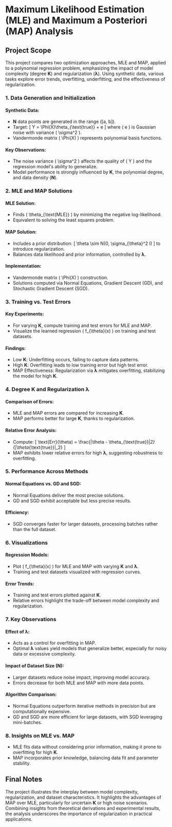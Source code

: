 # Maximum Likelihood Estimation (MLE) and Maximum a Posteriori (MAP) Analysis

## Project Scope

This project compares two optimization approaches, MLE and MAP, applied to a polynomial regression problem, emphasizing the impact of model complexity (degree **K**) and regularization (**λ**). Using synthetic data, various tasks explore error trends, overfitting, underfitting, and the effectiveness of regularization.

### 1. Data Generation and Initialization

#### Synthetic Data:

- **N** data points are generated in the range \([a, b]\).
- Target: 
  \[
  Y = \Phi(X)\theta_{\text{true}} + e
  \]
  where \( e \) is Gaussian noise with variance \( \sigma^2 \).
- Vandermonde matrix \( \Phi(X) \) represents polynomial basis functions.

#### Key Observations:
- The noise variance \( \sigma^2 \) affects the quality of \( Y \) and the regression model's ability to generalize.
- Model performance is strongly influenced by **K**, the polynomial degree, and data density (**N**).

### 2. MLE and MAP Solutions

#### MLE Solution:
- Finds \( \theta_{\text{MLE}} \) by minimizing the negative log-likelihood.
- Equivalent to solving the least squares problem.

#### MAP Solution:
- Includes a prior distribution:
  \[
  \theta \sim N(0, \sigma_{\theta}^2 I)
  \]
  to introduce regularization.
- Balances data likelihood and prior information, controlled by **λ**.

#### Implementation:
- Vandermonde matrix \( \Phi(X) \) construction.
- Solutions computed via Normal Equations, Gradient Descent (GD), and Stochastic Gradient Descent (SGD).

### 3. Training vs. Test Errors

#### Key Experiments:
- For varying **K**, compute training and test errors for MLE and MAP.
- Visualize the learned regression \( f_{\theta}(x) \) on training and test datasets.

#### Findings:
- Low **K**: Underfitting occurs, failing to capture data patterns.
- High **K**: Overfitting leads to low training error but high test error.
- MAP Effectiveness: Regularization via **λ** mitigates overfitting, stabilizing the model for high **K**.

### 4. Degree **K** and Regularization **λ**

#### Comparison of Errors:
- MLE and MAP errors are compared for increasing **K**.
- MAP performs better for large **K**, thanks to regularization.

#### Relative Error Analysis:
- Compute:
  \[
  \text{Err}(\theta) = \frac{\|\theta - \theta_{\text{true}}\|_2}{\|\theta_{\text{true}}\|_2}
  \]
- MAP exhibits lower relative errors for high **λ**, suggesting robustness to overfitting.

### 5. Performance Across Methods

#### Normal Equations vs. GD and SGD:
- Normal Equations deliver the most precise solutions.
- GD and SGD exhibit acceptable but less precise results.

#### Efficiency:
- SGD converges faster for larger datasets, processing batches rather than the full dataset.

### 6. Visualizations

#### Regression Models:
- Plot \( f_{\theta}(x) \) for MLE and MAP with varying **K** and **λ**.
- Training and test datasets visualized with regression curves.

#### Error Trends:
- Training and test errors plotted against **K**.
- Relative errors highlight the trade-off between model complexity and regularization.

### 7. Key Observations

#### Effect of **λ**:
- Acts as a control for overfitting in MAP.
- Optimal **λ** values yield models that generalize better, especially for noisy data or excessive complexity.

#### Impact of Dataset Size (**N**):
- Larger datasets reduce noise impact, improving model accuracy.
- Errors decrease for both MLE and MAP with more data points.

#### Algorithm Comparison:
- Normal Equations outperform iterative methods in precision but are computationally expensive.
- GD and SGD are more efficient for large datasets, with SGD leveraging mini-batches.

### 8. Insights on MLE vs. MAP

- MLE fits data without considering prior information, making it prone to overfitting for high **K**.
- MAP incorporates prior knowledge, balancing data fit and parameter stability.

## Final Notes

The project illustrates the interplay between model complexity, regularization, and dataset characteristics. It highlights the advantages of MAP over MLE, particularly for uncertain **K** or high noise scenarios. Combining insights from theoretical derivations and experimental results, the analysis underscores the importance of regularization in practical applications.
